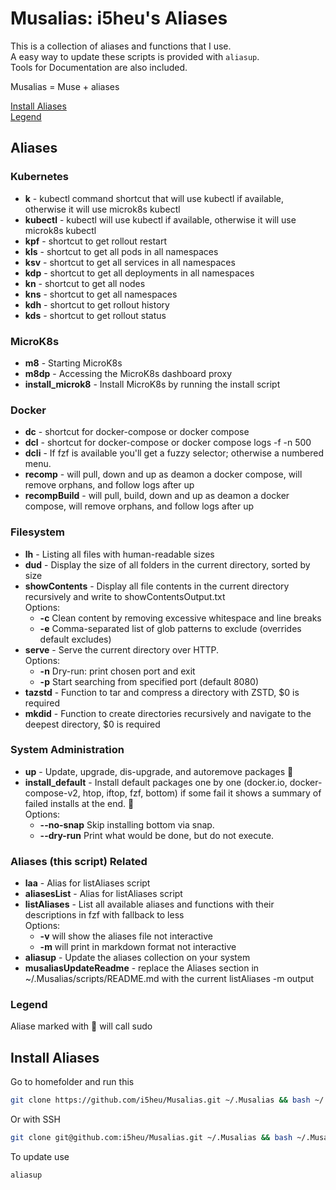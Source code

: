 # Musalias: i5heu's Aliases
This is a collection of aliases and functions that I use.  
A easy way to update these scripts is provided with `aliasup`.  
Tools for Documentation are also included.  

Musalias = Muse + aliases  

[Install Aliases](#install-aliases)  
[Legend](#Legend)


## Aliases


### Kubernetes 
- **k** - kubectl command shortcut that will use kubectl if available, otherwise it will use microk8s kubectl
- **kubectl** - kubectl will use kubectl if available, otherwise it will use microk8s kubectl 
- **kpf** - shortcut to get rollout restart
- **kls** - shortcut to get all pods in all namespaces
- **ksv** - shortcut to get all services in all namespaces
- **kdp** - shortcut to get all deployments in all namespaces
- **kn** - shortcut to get all nodes
- **kns** - shortcut to get all namespaces
- **kdh** - shortcut to get rollout history
- **kds** - shortcut to get rollout status

### MicroK8s 
- **m8** - Starting MicroK8s
- **m8dp** - Accessing the MicroK8s dashboard proxy
- **install_microk8** - Install MicroK8s by running the install script

### Docker 
- **dc** - shortcut for docker-compose or docker compose
- **dcl** - shortcut for docker-compose or docker compose logs -f -n 500
- **dcli** - If fzf is available you'll get a fuzzy selector; otherwise a numbered menu.
- **recomp** - will pull, down and up as deamon a docker compose, will remove orphans, and follow logs after up
- **recompBuild** - will pull, build, down and up as deamon a docker compose, will remove orphans, and follow logs after up

### Filesystem 
- **lh** - Listing all files with human-readable sizes
- **dud** - Display the size of all folders in the current directory, sorted by size
- **showContents** - Display all file contents in the current directory recursively and write to showContentsOutput.txt   
Options:
   - **-c** Clean content by removing excessive whitespace and line breaks
   - **-e** Comma-separated list of glob patterns to exclude (overrides default excludes)
- **serve** - Serve the current directory over HTTP.   
Options:
   - **-n** Dry-run: print chosen port and exit
   - **-p** <port> Start searching from specified port (default 8080)
- **tazstd** - Function to tar and compress a directory with ZSTD, $0 <directory> is required
- **mkdid** - Function to create directories recursively and navigate to the deepest directory, $0 <directory> is required

### System Administration 
- **up** - Update, upgrade, dis-upgrade, and autoremove packages 👑
- **install_default** - Install default packages one by one (docker.io, docker-compose-v2, htop, iftop, fzf, bottom) if some fail it shows a summary of failed installs at the end. 👑   
Options:
   - **--no-snap** Skip installing bottom via snap.
   - **--dry-run** Print what would be done, but do not execute.

### Aliases (this script) Related 
- **laa** - Alias for listAliases script
- **aliasesList** - Alias for listAliases script
- **listAliases** - List all available aliases and functions with their descriptions in fzf with fallback to less   
Options:
   - **-v** will show the aliases file not interactive
   - **-m** will print in markdown format not interactive
- **aliasup** - Update the aliases collection on your system
- **musaliasUpdateReadme** - replace the Aliases section in ~/.Musalias/scripts/README.md with the current listAliases -m output

### Legend
Aliase marked with 👑 will call sudo

## Install Aliases
Go to homefolder and run this
```bash
git clone https://github.com/i5heu/Musalias.git ~/.Musalias && bash ~/.Musalias/setup.sh && source ~/.Musalias/aliases
```

Or with SSH
```bash
git clone git@github.com:i5heu/Musalias.git ~/.Musalias && bash ~/.Musalias/setup.sh && source ~/.Musalias/aliases
```

To update use
```base
aliasup
```
